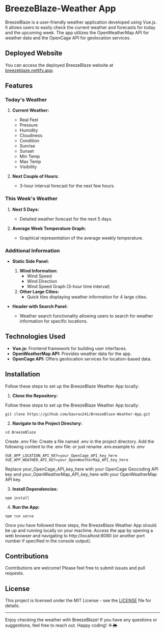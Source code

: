 # BreezeBlaze-Weather App

BreezeBlaze is a user-friendly weather application developed using Vue.js. It allows users to easily check the current weather and forecasts for today and the upcoming week. The app utilizes the OpenWeatherMap API for weather data and the OpenCage API for geolocation services.

## Deployed Website

You can access the deployed BreezeBlaze website at [breezeblaze.netlify.app](https://breezeblaze.netlify.app/).

## Features

### Today's Weather
1. **Current Weather:**
   - Real Feel
   - Pressure
   - Humidity
   - Cloudiness
   - Condition
   - Sunrise
   - Sunset
   - Min Temp
   - Max Temp
   - Visibility

2. **Next Couple of Hours:**
   - 3-hour interval forecast for the next few hours.

### This Week's Weather
1. **Next 5 Days:**
   - Detailed weather forecast for the next 5 days.

2. **Average Week Temperature Graph:**
   - Graphical representation of the average weekly temperature.

### Additional Information
- **Static Side Panel:**
  1. **Wind Information:**
     - Wind Speed
     - Wind Direction
     - Wind Speed Graph (3-hour time interval)
  2. **Other Large Cities:**
     - Quick tiles displaying weather information for 4 large cities.

- **Header with Search Panel:**
  - Weather search functionality allowing users to search for weather information for specific locations.

## Technologies Used

- **Vue.js:** Frontend framework for building user interfaces.
- **OpenWeatherMap API:** Provides weather data for the app.
- **OpenCage API:** Offers geolocation services for location-based data.

## Installation

Follow these steps to set up the BreezeBlaze Weather App locally:

1. **Clone the Repository:**

Follow these steps to set up the BreezeBlaze Weather App locally:
```
git clone https://github.com/Gaurav241/BreezeBlaze-Weather-App.git
```

2. **Navigate to the Project Directory:**
```
cd BreezeBlaze
```
Create .env File: Create a file named .env in the project directory. Add the following content to the .env file:
or just rename .env.example to .env
```
VUE_APP_LOCATION_API_KEY=your_OpenCage_API_key_here
VUE_APP_WEATHER_API_KEY=your_OpenWeatherMap_API_key_here
```
Replace your_OpenCage_API_key_here with your OpenCage Geocoding API key and your_OpenWeatherMap_API_key_here with your OpenWeatherMap API key.

3. **Install Dependencies:**
```
npm install
```

4. **Run the App:**
```
npm run serve
```
Once you have followed these steps, the BreezeBlaze Weather App should be up and running locally on your machine. Access the app by opening a web browser and navigating to http://localhost:8080 (or another port number if specified in the console output).

## Contributions

Contributions are welcome! Please feel free to submit issues and pull requests.

## License

This project is licensed under the MIT License - see the [LICENSE](LICENSE.txt) file for details.

---

Enjoy checking the weather with BreezeBlaze! If you have any questions or suggestions, feel free to reach out. Happy coding! ☀️🌦️
